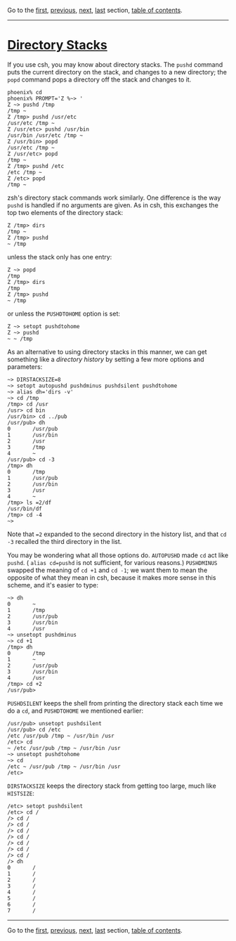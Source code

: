 Go to the [first](intro_1.html), [previous](intro_5.html), [next](intro_7.html), [last](intro_21.html) section, [table of contents](intro_toc.html).

* * *

# [Directory Stacks](intro_toc.html\#SEC6)

If you use csh, you may know about directory stacks. The `pushd`
command puts the current directory on the stack, and changes to a new
directory; the `popd` command pops a directory off the stack and
changes to it.

```
phoenix% cd
phoenix% PROMPT='Z %~> '
Z ~> pushd /tmp
/tmp ~
Z /tmp> pushd /usr/etc
/usr/etc /tmp ~
Z /usr/etc> pushd /usr/bin
/usr/bin /usr/etc /tmp ~
Z /usr/bin> popd
/usr/etc /tmp ~
Z /usr/etc> popd
/tmp ~
Z /tmp> pushd /etc
/etc /tmp ~
Z /etc> popd
/tmp ~

```

zsh's directory stack commands work similarly. One difference is the
way `pushd` is handled if no arguments are given. As in csh, this
exchanges the top two elements of the directory stack:

```
Z /tmp> dirs
/tmp ~
Z /tmp> pushd
~ /tmp

```

unless the stack only has one entry:

```
Z ~> popd
/tmp
Z /tmp> dirs
/tmp
Z /tmp> pushd
~ /tmp

```

or unless the `PUSHDTOHOME` option is set:

```
Z ~> setopt pushdtohome
Z ~> pushd
~ ~ /tmp

```

As an alternative to using directory stacks in this manner, we can get
something like a _directory history_ by setting a few more options
and parameters:

```
~> DIRSTACKSIZE=8
~> setopt autopushd pushdminus pushdsilent pushdtohome
~> alias dh='dirs -v'
~> cd /tmp
/tmp> cd /usr
/usr> cd bin
/usr/bin> cd ../pub
/usr/pub> dh
0       /usr/pub
1       /usr/bin
2       /usr
3       /tmp
4       ~
/usr/pub> cd -3
/tmp> dh
0       /tmp
1       /usr/pub
2       /usr/bin
3       /usr
4       ~
/tmp> ls =2/df
/usr/bin/df
/tmp> cd -4
~>

```

Note that `=2` expanded to the second directory in the history
list, and that `cd -3` recalled the third directory in the
list.

You may be wondering what all those options do. `AUTOPUSHD` made
`cd` act like `pushd`. ( `alias cd=pushd` is not
sufficient, for various reasons.) `PUSHDMINUS` swapped the meaning
of `cd +1` and `cd -1`; we want them to mean the opposite of
what they mean in csh, because it makes more sense in this scheme, and
it's easier to type:

```
~> dh
0       ~
1       /tmp
2       /usr/pub
3       /usr/bin
4       /usr
~> unsetopt pushdminus
~> cd +1
/tmp> dh
0       /tmp
1       ~
2       /usr/pub
3       /usr/bin
4       /usr
/tmp> cd +2
/usr/pub>

```

`PUSHDSILENT` keeps the shell from printing the directory stack
each time we do a `cd`, and `PUSHDTOHOME` we mentioned
earlier:

```
/usr/pub> unsetopt pushdsilent
/usr/pub> cd /etc
/etc /usr/pub /tmp ~ /usr/bin /usr
/etc> cd
~ /etc /usr/pub /tmp ~ /usr/bin /usr
~> unsetopt pushdtohome
~> cd
/etc ~ /usr/pub /tmp ~ /usr/bin /usr
/etc>

```

`DIRSTACKSIZE` keeps the directory stack from getting too large,
much like `HISTSIZE`:

```
/etc> setopt pushdsilent
/etc> cd /
/> cd /
/> cd /
/> cd /
/> cd /
/> cd /
/> cd /
/> cd /
/> dh
0       /
1       /
2       /
3       /
4       /
5       /
6       /
7       /

```

* * *

Go to the [first](intro_1.html), [previous](intro_5.html), [next](intro_7.html), [last](intro_21.html) section, [table of contents](intro_toc.html).

